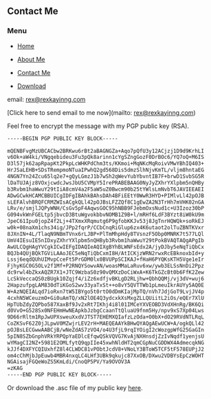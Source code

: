 ## Contact Me

###  Menu

- [Home](http://rexkayinng.com/)

- [About Me](http://rexkayinng.com/about)

- [Contact Me](http://rexkayinng.com/contact)

- [Download](http://rexkayinng.com/download)


email: rex@rexkayinng.com

[Click here to send email to me now](mailto: rex@rexkayinng.com)

Feel free to encrypt the message with my PGP public key (RSA).


```markdown
-----BEGIN PGP PUBLIC KEY BLOCK-----

mQENBFvgMzUBCACbw2BRKwu6rBt2aBAGNGZa+Aqo7pQfU3y12ACjzj1D9d9KrhLI
v6Ok+aW4ki/VNgqebideu3Fu3pQk8arinn1cYgSZngGozF0DrBOc6/YQ7oQ+M6IS
D3l57jk62apRpapKt2PkpLcWHKPdChm3ts/KKmoi+MqNKcMqRoivVMwYBhIQ403+
HrJSaLEHB+SDsTRempmoNTuaIPwhQ2gd568Dis5dmzSlhNjvKmTL/vljm8hntaEG
4NGN7Yn24Zcu65lq2e7+gQyLGmzJ1b7wSh2qWevYubYbvntIB7F+brwD1SvbSG5R
lDaTUJAjz8VOxjcwdcJwsJbU5CVMpY5IrePRABEBAAG0NyJyZXhrYXlpbm5nQHBy
b3Rvbm1haWwuY29tIiA8cmV4a2F5aW5uZ0Bwcm90b25tYWlsLmNvbT6JAVIEEAEI
ADwGCwkHCAMCBBUICgIDFgIBAhkBAhsDAh4BFiEEtY0WwR3HYD+PIMlvLl42pOJB
sLEFAlvhBRQFCRMZWIsACgkQLl42pOJBsLFZZQf8C1gEwZA2N3TrHh7mVHK02nGA
LRv/e/smjlJQPyWNH/CsGv5pF4AqwsGOC95hNBB9FJebmOxsNud1c+U3Izoz30bP
G094vkWnFGELtp5jbvcD3BtuWgvokbbvNOMB1Z9B+l/mRHf6LdF3BYzt8iW0kU9m
JpeC61Ipu0jopZ4f2Lj+4TXmxXRqmutg6P9gfobKKJv53j8JgTnrHQWQk+soRkEJ
w0k+08naXm1chs34ig/JPp2fqrP/CCbCnqRiGlup6zx4K6utaot2olTuZBNTKVxr
8JXnIN+4L/TlaqN9NBmTVnx6rLJBP+PlTmMhpHdy8TVsnzF5Obp0MNRK7t577LQl
UmV4IEsuIE5nIDxyZXhrYXlpbm5nQHByb3Rvbm1haWwuY29tPokBVAQTAQgAPgIb
AwULCQgHAgYVCgkICwIEFgIDAQIeAQIXgBYhBLWNFsEdx2A/jyDJby5eNqTiQbCx
BQJb4QUjBQkTGViLAAoJEC5eNqTiQbCxmI8H/AtICKjzWRN2rwxRcEBknoxbId+y
Lssj6eqdQUhUIMvpCceFt5PrGDM0lx0BVUPpSCIKAJ+fHaH6PYQKsKTH5Vge1eIr
FjhyKGC0G5OLv2f1Mf+P2RNQYSowvAN/woasMMaLaRuv6xw/ywb3ELSsNnDi2Ppz
dc9rwl4bZkxAQZR7X1+JTC9WzbaS0z90vQMXzDoCiWxA+K6TkGZcBt0b6FfK2Zew
LcSkVeccaQS0zBUgk10Zqjf4/iZz6xdfjvBKLgD2RLjhw+QbhQQMj/vj3dV+wuj6
2HapzufpgLAM830dTiKGoS2wv33yaTxSt++o8vY5QVTTWb1pLmeuIkrAUYy5AQ0E
W+AzNQEIALqd7ioRxn7tW5IBYgo5t0rtO0dDmKIajMpTQ/nVh7JdjGoT9LvjJV4p
4cxhN5WCeuzmO+Gi0uAmTQ/xN2lOE4Q3ydcxkXsMxgZLLQUiitL2iOs/eQEr7XlU
HpTUbZdyZQPbo587XaxBf9Jv2xRt7IKhj4i8l01IMCeYXVEOBD3VdXHnRg/BK6Qi
d0VvO+G528Sx0NFEHmHwNEApkbJzbgCcaanTtQluaU9fnm5Hy/npv9xS7Xp04Lws
9D66rRltm1RpJwUPXsweuXxdVJTST7EHEMXQIafzLzOda+O0bX+dO29RVdNTLRqL
CoZKSvF62Z0jJLpwV0MZwjrLEV2rH+MAEQEAAYkBHwQYAQgAEwUCW+A/ogkQLl42
pOJBsLECGwwAABCjB/wNeZdAS7zVO4/o4U3fjL9rqIYOigI2cWozgpWfG25GaGIn
5pIN8SZbGnphVRkYRPQpYaEDlcEfqwQSkVQVG7KvAjNXHnsdjZzIvNqdf1yenjsU
wYMagCI2NZ+5981E2OMLfytQ9qpIIe45xwhNldHT2qmCGpNuCGDDWX4AdmecqkNG
kJJf4DXFYCQIUxhfZ8l4CLWDC81vPObtJcdV8+VNoLY3BToW5TCF5tF578EUPjJ2
om4cChMjbJpEuwb4MBR4nxqLC4LHf3UBk9qkujc87XxOB/DXwu2VDBYsEpCzWOHT
NGAisajFGQeWoZS5KmLdi/CnoQP5PV/Ya9OVOV3A
=zKAG
-----END PGP PUBLIC KEY BLOCK-----
```


Or download the .asc file of my public key [here](http://rexkayinng.com/download-files/public-keys/public-key-rexkng-rsa2048.asc).
